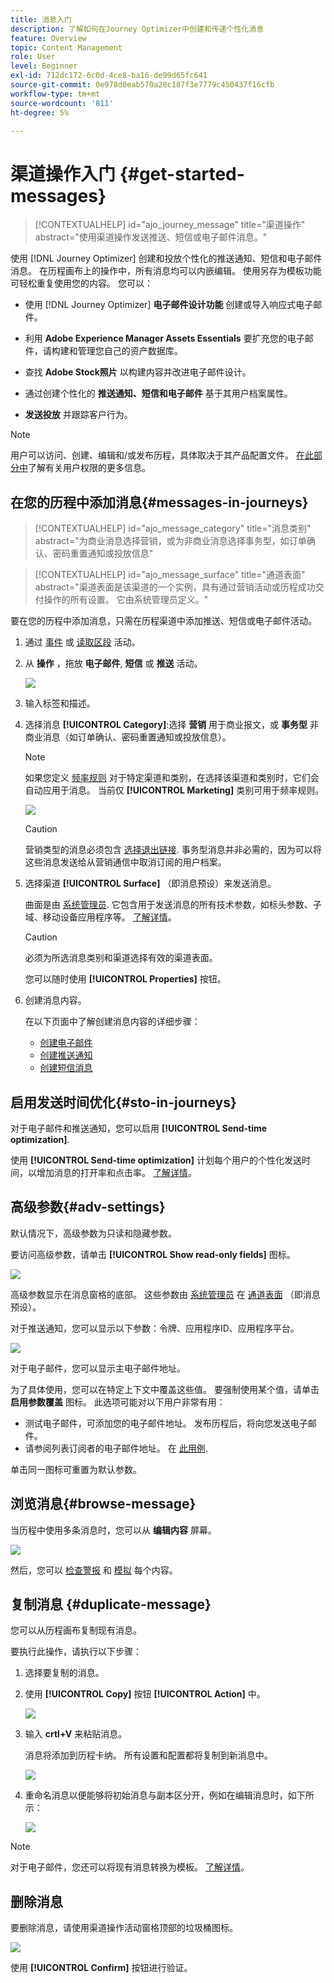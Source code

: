 ```yaml
---
title: 消息入门
description: 了解如何在Journey Optimizer中创建和传递个性化消息
feature: Overview
topic: Content Management
role: User
level: Beginner
exl-id: 712dc172-6c0d-4ce8-ba16-de99d65fc641
source-git-commit: 0e978d0eab570a28c187f3e7779c450437f16cfb
workflow-type: tm+mt
source-wordcount: '811'
ht-degree: 5%

---
```


# 渠道操作入门 {#get-started-messages}

>[!CONTEXTUALHELP]
>id="ajo_journey_message"
>title="渠道操作"
>abstract="使用渠道操作发送推送、短信或电子邮件消息。"

使用 [!DNL Journey Optimizer] 创建和投放个性化的推送通知、短信和电子邮件消息。 在历程画布上的操作中，所有消息均可以内嵌编辑。  使用另存为模板功能可轻松重复使用您的内容。 您可以：

* 使用 [!DNL Journey Optimizer] **电子邮件设计功能** 创建或导入响应式电子邮件。

* 利用 **Adobe Experience Manager Assets Essentials** 要扩充您的电子邮件，请构建和管理您自己的资产数据库。

* 查找 **Adobe Stock照片** 以构建内容并改进电子邮件设计。

* 通过创建个性化的 **推送通知、短信和电子邮件** 基于其用户档案属性。

* **发送投放** 并跟踪客户行为。

>[!NOTE]
>
>用户可以访问、创建、编辑和/或发布历程，具体取决于其产品配置文件。 [在此部分中](../administration/permissions.md)了解有关用户权限的更多信息。


## 在您的历程中添加消息{#messages-in-journeys}

>[!CONTEXTUALHELP]
>id="ajo_message_category"
>title="消息类别"
>abstract="为商业消息选择营销，或为非商业消息选择事务型，如订单确认、密码重置通知或投放信息"

>[!CONTEXTUALHELP]
>id="ajo_message_surface"
>title="通道表面"
>abstract="渠道表面是该渠道的一个实例，具有通过营销活动或历程成功交付操作的所有设置。 它由系统管理员定义。"

要在您的历程中添加消息，只需在历程渠道中添加推送、短信或电子邮件活动。

1. 通过 [事件](../building-journeys/general-events.md) 或 [读取区段](../building-journeys/read-segment.md) 活动。

1. 从 **操作** ，拖放 **电子邮件**, **短信** 或 **推送** 活动。

   ![](assets/add-a-message.png)

1. 输入标签和描述。

1. 选择消息 **[!UICONTROL Category]**:选择 **营销** 用于商业报文，或 **事务型** 非商业消息（如订单确认、密码重置通知或投放信息）。

   >[!NOTE]
   >
   >如果您定义 [频率规则](../configuration/frequency-rules.md) 对于特定渠道和类别，在选择该渠道和类别时，它们会自动应用于消息。 当前仅 **[!UICONTROL Marketing]** 类别可用于频率规则。

   ![](assets/inline-message-category.png)

   >[!CAUTION]
   >
   >营销类型的消息必须包含 [选择退出链接](../messages/consent.md#opt-out-management). 事务型消息并非必需的，因为可以将这些消息发送给从营销通信中取消订阅的用户档案。

1. 选择渠道 **[!UICONTROL Surface]** （即消息预设）来发送消息。

   曲面是由 [系统管理员](../start/path/administrator.md). 它包含用于发送消息的所有技术参数，如标头参数、子域、移动设备应用程序等。 [了解详情](../configuration/message-presets.md)。

   >[!CAUTION]
   >
   >必须为所选消息类别和渠道选择有效的渠道表面。

   您可以随时使用 **[!UICONTROL Properties]** 按钮。

1. 创建消息内容。

   在以下页面中了解创建消息内容的详细步骤：

   * [创建电子邮件](create-email.md)
   * [创建推送通知](create-push.md)
   * [创建短信消息](create-sms.md)

## 启用发送时间优化{#sto-in-journeys}

对于电子邮件和推送通知，您可以启用 **[!UICONTROL Send-time optimization]**.

使用 **[!UICONTROL Send-time optimization]** 计划每个用户的个性化发送时间，以增加消息的打开率和点击率。 [了解详情](../messages/send-time-optimization.md)。


## 高级参数{#adv-settings}

默认情况下，高级参数为只读和隐藏参数。

要访问高级参数，请单击 **[!UICONTROL Show read-only fields]** 图标。

![](assets/show-read-only.png)

高级参数显示在消息窗格的底部。 这些参数由 [系统管理员](../start/path/administrator.md) 在 [通道表面](../configuration/message-presets.md) （即消息预设）。

对于推送通知，您可以显示以下参数：令牌、应用程序ID、应用程序平台。

![](assets/push-adv-parameters.png)

对于电子邮件，您可以显示主电子邮件地址。

为了具体使用，您可以在特定上下文中覆盖这些值。 要强制使用某个值，请单击 **启用参数覆盖** 图标。 此选项可能对以下用户非常有用：

* 测试电子邮件，可添加您的电子邮件地址。 发布历程后，将向您发送电子邮件。
* 请参阅列表订阅者的电子邮件地址。 在 [此用例](../building-journeys/message-to-subscribers-uc.md).

单击同一图标可重置为默认参数。


## 浏览消息{#browse-message}

当历程中使用多条消息时，您可以从 **编辑内容** 屏幕。

![](assets/inline-messages-multi-content.png)

然后，您可以 [检查警报](alerts.md) 和 [模拟](../design/preview.md) 每个内容。

## 复制消息 {#duplicate-message}

您可以从历程画布复制现有消息。

要执行此操作，请执行以下步骤：

1. 选择要复制的消息。

1. 使用 **[!UICONTROL Copy]** 按钮 **[!UICONTROL Action]** 中。

   ![](assets/message-duplicate.png)

1. 输入 **crtl+V** 来粘贴消息。

   消息将添加到历程卡纳。 所有设置和配置都将复制到新消息中。

   ![](assets/message-duplicated.png)

1. 重命名消息以便能够将初始消息与副本区分开，例如在编辑消息时，如下所示：

   ![](assets/multi-message.png)


>[!NOTE]
>
>对于电子邮件，您还可以将现有消息转换为模板。 [了解详情](../design/email-templates.md)。

## 删除消息

要删除消息，请使用渠道操作活动窗格顶部的垃圾桶图标。

![](assets/delete-message.png)

使用 **[!UICONTROL Confirm]** 按钮进行验证。
